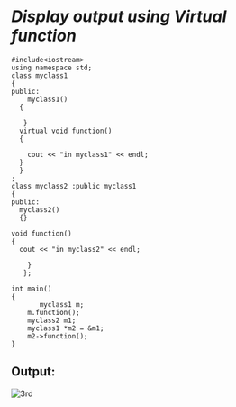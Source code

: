 # ***Display output using Virtual function***

```
#include<iostream>
using namespace std;
class myclass1
{
public:
    myclass1()
  {  
   
   }
  virtual void function()
  {
     
    cout << "in myclass1" << endl;
  }
  }
;
class myclass2 :public myclass1
{
public:
  myclass2()
  {}

void function()
{
  cout << "in myclass2" << endl;
    
    }
   };

int main()
{
       myclass1 m;
	m.function();
	myclass2 m1;
	myclass1 *m2 = &m1;
	m2->function();
}
```
## Output:
![3rd](https://user-images.githubusercontent.com/63540937/80867236-57ebcc00-8cbd-11ea-8444-e14f49cba088.jpg)
